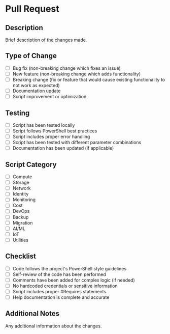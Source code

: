 # Pull Request

## Description

Brief description of the changes made.

## Type of Change

- [ ] Bug fix (non-breaking change which fixes an issue)
- [ ] New feature (non-breaking change which adds functionality)
- [ ] Breaking change (fix or feature that would cause existing functionality to not work as expected)
- [ ] Documentation update
- [ ] Script improvement or optimization

## Testing

- [ ] Script has been tested locally
- [ ] Script follows PowerShell best practices
- [ ] Script includes proper error handling
- [ ] Script has been tested with different parameter combinations
- [ ] Documentation has been updated (if applicable)

## Script Category

- [ ] Compute
- [ ] Storage
- [ ] Network
- [ ] Identity
- [ ] Monitoring
- [ ] Cost
- [ ] DevOps
- [ ] Backup
- [ ] Migration
- [ ] AI/ML
- [ ] IoT
- [ ] Utilities

## Checklist

- [ ] Code follows the project's PowerShell style guidelines
- [ ] Self-review of the code has been performed
- [ ] Comments have been added for complex logic (if needed)
- [ ] No hardcoded credentials or sensitive information
- [ ] Script includes proper #Requires statements
- [ ] Help documentation is complete and accurate

## Additional Notes

Any additional information about the changes.